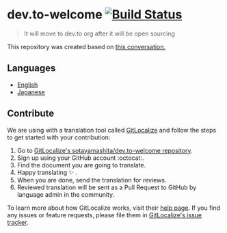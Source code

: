 # dev.to-welcome [![Build Status](https://travis-ci.org/sotayamashita/dev.to-welcome.svg?branch=master)](https://travis-ci.org/sotayamashita/dev.to-welcome)

> It will move to dev.to org after it will be open sourcing

This repository was created based on [this conversation.](https://dev.to/yohhoy/refinement-proposal-welcome-mail-text-in-japanese-e1k/comments)

## Languages

- [English](https://github.com/sotayamashita/dev.to-welcome/blob/master/WELCOME.md)
- [Japanese](https://github.com/sotayamashita/dev.to-welcome/blob/master/WELCOME-ja.md)

## Contribute

[gl]: https://gitlocalize.com/
[gl-help]: https://docs.gitlocalize.com/
[gl-issue-tracker]: https://github.com/gitlocalize/feedback/
[gl-repo]: https://gitlocalize.com/repo/548/

We are using with a translation tool called [GitLocalize][gl] and follow the steps to get started with your contribution:

1. Go to [GitLocalize's sotayamashita/dev.to-welcome repository][gl-repo].
1. Sign up using your GitHub account :octocat:.
1. Find the document you are going to translate.
1. Happy translating :sparkles: .
1. When you are done, send the translation for reviews.
1. Reviewed translation will be sent as a Pull Request to GitHub by language admin in the community.

To learn more about how GitLocalize works, visit their [help page][gl-help]. If you find any issues or feature requests, please file them in [GitLocalize's issue tracker][gl-issue-tracker].
